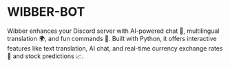 # WIBBER-BOT
Wibber enhances your Discord server with AI-powered chat 🤖, multilingual translation 🌍, and fun commands 🎉. Built with Python, it offers interactive features like text translation, AI chat, and real-time currency exchange rates 💱 and stock predictions 📈.
